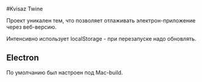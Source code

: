 #Kvisaz Twine

Проект уникален тем, что позволяет отлаживать электрон-приложение через веб-версию.

Интенсивно использует localStorage - при перезапуске надо обновлять.

## Electron
По умолчанию был настроен под Mac-build.
